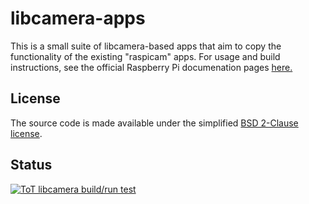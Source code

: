 # libcamera-apps

This is a small suite of libcamera-based apps that aim to copy the functionality of the existing "raspicam" apps. For usage and build instructions, see the official Raspberry Pi documenation pages [here.](https://www.raspberrypi.com/documentation/accessories/camera.html#libcamera-and-libcamera-apps)

License
-------

The source code is made available under the simplified [BSD 2-Clause license](https://spdx.org/licenses/BSD-2-Clause.html).

Status
------

[![ToT libcamera build/run test](https://github.com/raspberrypi/libcamera-apps/actions/workflows/libcamera-test.yml/badge.svg)](https://github.com/raspberrypi/libcamera-apps/actions/workflows/libcamera-test.yml)
